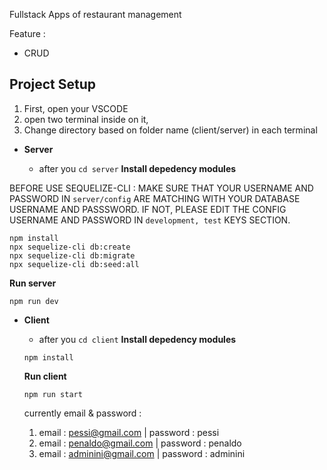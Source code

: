 Fullstack Apps of restaurant management

Feature :

- CRUD

## Project Setup

1. First, open your VSCODE
2. open two terminal inside on it,
3. Change directory based on folder name (client/server) in each terminal

- **Server**

  - after you `cd server`
    **Install depedency modules**

BEFORE USE SEQUELIZE-CLI : MAKE SURE THAT YOUR USERNAME AND PASSWORD IN `server/config` ARE MATCHING WITH YOUR DATABASE USERNAME AND PASSSWORD. IF NOT, PLEASE EDIT THE CONFIG USERNAME AND PASSWORD IN `development, test` KEYS SECTION.
  ```
  npm install
  npx sequelize-cli db:create
  npx sequelize-cli db:migrate
  npx sequelize-cli db:seed:all
  ```

  **Run server**

  ```
  npm run dev
  ```

- **Client**

  - after you `cd client`
    **Install depedency modules**

  ```
  npm install
  ```

  **Run client**

  ```
  npm run start
  ```

  currently email & password :

  1. email : pessi@gmail.com | password : pessi
  2. email : penaldo@gmail.com | password : penaldo
  3. email : adminini@gmail.com | password : adminini
